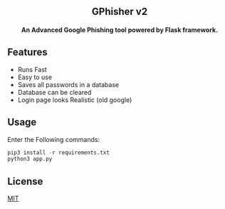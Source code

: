 <h2 align="center">
GPhisher v2
</h2>

<h4 align="center">
An Advanced Google Phishing tool powered by Flask framework.
</h4>

## Features
- Runs Fast
- Easy to use
- Saves all passwords in a database
- Database can be cleared
- Login page looks Realistic (old google)


## Usage
Enter the Following commands:
```python
pip3 install -r requirements.txt
python3 app.py
```

## License

[MIT](LICENSE)
